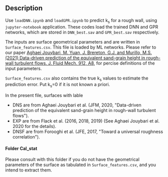 ## Description
Use `loadDNN.ipynb` and `loadGPR.ipynb` to predict k<sub>s</sub> for a rough wall, using `jupyter-notebook` application. These codes load the trained DNN and GPR networks, which are stored in `DNN_best.sav` and `GPR_best.sav` respectively.

The inputs are surface geometrical parameters and are written in `Surface_features.csv`. This file is loaded by ML networks.
Please refer to our paper [Aghaei Jouybari, M. Yuan, J. Brereton, G.J. and Murillo, M.S. (2021) Data-driven prediction of the equivalent sand-grain height in rough-wall turbulent flows. J. Fluid Mech. 912, A8](https://doi.org/10.1017/jfm.2020.1085), for percise definitions of the input parameters.

`Surface_features.csv` also contains the true k<sub>s</sub> values to estimate the prediction error. Put k<sub>s</sub>=0 if it is not known a priori.

In the present file, surfaces with lable

- DNS are from Aghaei Jouybari et al. (JFM, 2020, "Data-driven prediction of the equivalent sand-grain height in rough-wall turbulent flows").
- EXP are from Flack et al. (2016, 2018, 2019) (See Aghaei Jouybari et al. 2020 for the details).
- DNSF are from Forooghi et al. (JFE, 2017, "Toward a universal roughness correlation").

#### Folder Cal_stat
Please consult with this folder if you do not have the geometrical parameters of the surface as tabulated in `Surface_features.csv`, and you intend to extract them.

